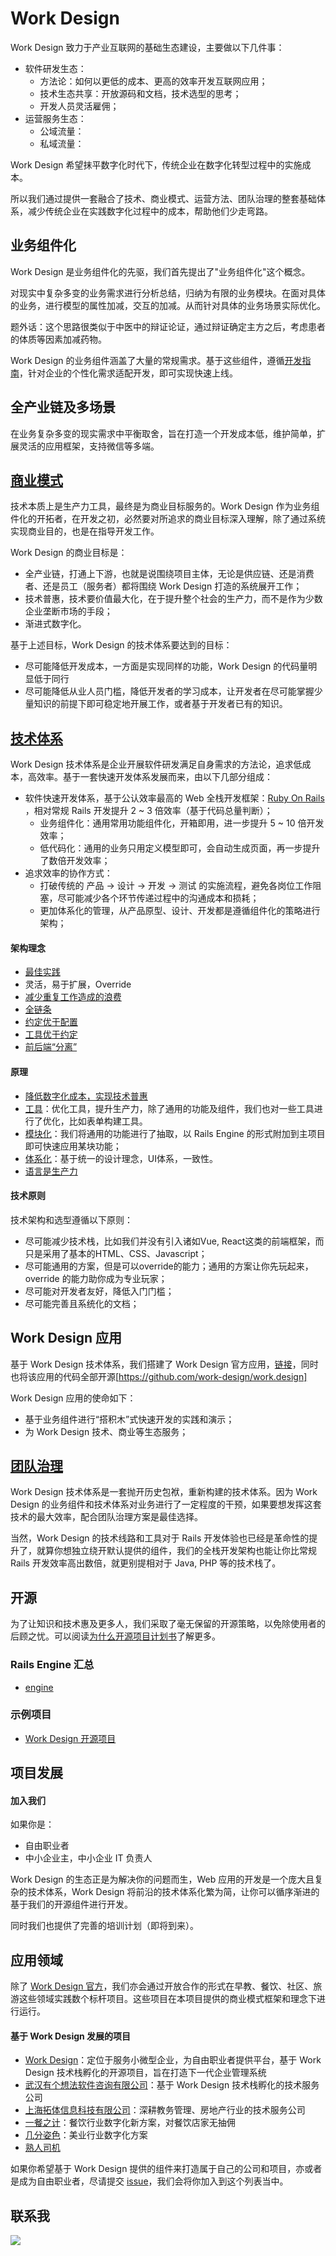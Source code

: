 # Work Design

Work Design 致力于产业互联网的基础生态建设，主要做以下几件事：

* 软件研发生态：
  * 方法论：如何以更低的成本、更高的效率开发互联网应用；
  * 技术生态共享：开放源码和文档，技术选型的思考；
  * 开发人员灵活雇佣；
* 运营服务生态：
  * 公域流量：
  * 私域流量：

Work Design 希望抹平数字化时代下，传统企业在数字化转型过程中的实施成本。

所以我们通过提供一套融合了技术、商业模式、运营方法、团队治理的整套基础体系，减少传统企业在实践数字化过程中的成本，帮助他们少走弯路。

## 业务组件化
Work Design 是业务组件化的先驱，我们首先提出了"业务组件化"这个概念。

对现实中复杂多变的业务需求进行分析总结，归纳为有限的业务模块。在面对具体的业务，进行模型的属性加减，交互的加减。从而针对具体的业务场景实际优化。

题外话：这个思路很类似于中医中的辩证论证，通过辩证确定主方之后，考虑患者的体质等因素加减药物。

Work Design 的业务组件涵盖了大量的常规需求。基于这些组件，遵循[开发指南](技术体系/本地开发指南.md)，针对企业的个性化需求适配开发，即可实现快速上线。

## 全产业链及多场景
在业务复杂多变的现实需求中平衡取舍，旨在打造一个开发成本低，维护简单，扩展灵活的应用框架，支持微信等多端。

## [商业模式](商业模式)

技术本质上是生产力工具，最终是为商业目标服务的。Work Design 作为业务组件化的开拓者，在开发之初，必然要对所追求的商业目标深入理解，除了通过系统实现商业目的，也是在指导开发工作。

Work Design 的商业目标是：
* 全产业链，打通上下游，也就是说围绕项目主体，无论是供应链、还是消费者、还是员工（服务者）都将围绕 Work Design 打造的系统展开工作；
* 技术普惠，技术要价值最大化，在于提升整个社会的生产力，而不是作为少数企业垄断市场的手段；
* 渐进式数字化。

基于上述目标，Work Design 的技术体系要达到的目标：
* 尽可能降低开发成本，一方面是实现同样的功能，Work Design 的代码量明显低于同行
* 尽可能降低从业人员门槛，降低开发者的学习成本，让开发者在尽可能掌握少量知识的前提下即可稳定地开展工作，或者基于开发者已有的知识。

## [技术体系](技术体系)

Work Design 技术体系是企业开展软件研发满足自身需求的方法论，追求低成本，高效率。基于一套快速开发体系发展而来，由以下几部分组成：

* 软件快速开发体系，基于公认效率最高的 Web 全栈开发框架：[Ruby On Rails](https://github.com/rails/rails) ，相对常规 Rails 开发提升 2 \~ 3 倍效率（基于代码总量判断）；
  * 业务组件化：通用常用功能组件化，开箱即用，进一步提升 5 \~ 10 倍开发效率；
  * 低代码化：通用的业务只用定义模型即可，会自动生成页面，再一步提升了数倍开发效率；
* 追求效率的协作方式：
  * 打破传统的 产品 -\> 设计 -\> 开发 -\> 测试 的实施流程，避免各岗位工作阻塞，尽可能减少各个环节传递过程中的沟通成本和损耗；
  * 更加体系化的管理，从产品原型、设计、开发都是遵循组件化的策略进行架构；

#### 架构理念

* [最佳实践](最佳实践)
* 灵活，易于扩展，Override
* [减少重复工作造成的浪费]()
* [全链条]()
* [约定优于配置](技术体系/约定优于配置.md)
* [工具优于约定](%E6%8A%80%E6%9C%AF%E4%BD%93%E7%B3%BB/tools.md)
* [前后端“分离”](%E6%8A%80%E6%9C%AF%E4%BD%93%E7%B3%BB/%E5%85%A8%E6%A0%88%E6%96%B9%E6%A1%88.md)

#### 原理

* [降低数字化成本，实现技术普惠](%E6%8A%80%E6%9C%AF%E4%BD%93%E7%B3%BB/why_build_self.md)
* [工具](%E6%8A%80%E6%9C%AF%E4%BD%93%E7%B3%BB/tools.md)：优化工具，提升生产力，除了通用的功能及组件，我们也对一些工具进行了优化，比如表单构建工具。
* [模块化](%E6%8A%80%E6%9C%AF%E4%BD%93%E7%B3%BB/%E6%A8%A1%E5%9D%97%E5%8C%96%E5%BC%80%E5%8F%91.md)：我们将通用的功能进行了抽取，以 Rails Engine 的形式附加到主项目即可快速应用某块功能；
* [体系化]()：基于统一的设计理念，UI体系，一致性。
* [语言是生产力](%E6%8A%80%E6%9C%AF%E4%BD%93%E7%B3%BB/%E5%87%BD%E6%95%B0%E5%BC%8F%E5%92%8C%E9%9D%A2%E5%90%91%E5%AF%B9%E8%B1%A1.md)

#### 技术原则

技术架构和选型遵循以下原则：

* 尽可能减少技术栈，比如我们并没有引入诸如Vue, React这类的前端框架，而只是采用了基本的HTML、CSS、Javascript；
* 尽可能通用的方案，但是可以override的能力；通用的方案让你先玩起来，override 的能力助你成为专业玩家；
* 尽可能对开发者友好，降低入门门槛；
* 尽可能完善且系统化的文档；

## Work Design 应用

基于 Work Design 技术体系，我们搭建了 Work Design 官方应用，[链接](https://work.design)，同时也将该应用的代码全部开源[https://github.com/work-design/work.design]

Work Design 应用的使命如下：
* 基于业务组件进行“搭积木”式快速开发的实践和演示；
* 为 Work Design 技术、商业等生态服务；


## [团队治理](团队治理)

Work Design 技术体系是一套抛开历史包袱，重新构建的技术体系。因为 Work Design 的业务组件和技术体系对业务进行了一定程度的干预，如果要想发挥这套技术的最大效率，配合团队治理方案是最佳选择。

当然，Work Design 的技术线路和工具对于 Rails 开发体验也已经是革命性的提升了，就算你想独立绕开默认提供的组件，我们的全栈开发架构也能让你比常规 Rails 开发效率高出数倍，就更别提相对于 Java, PHP 等的技术栈了。


## 开源

为了让知识和技术惠及更多人，我们采取了毫无保留的开源策略，以免除使用者的后顾之忧。可以阅读[为什么开源项目计划书](%E4%B8%BA%E4%BB%80%E4%B9%88%E5%BC%80%E6%BA%90%E9%A1%B9%E7%9B%AE%E8%AE%A1%E5%88%92%E4%B9%A6.md)了解更多。

### Rails Engine 汇总

* [engine](https://github.com/work-design/engine)

### 示例项目
* [Work Design 开源项目](https://github.com/work-design/work.design)


## 项目发展

#### 加入我们

如果你是：

* 自由职业者
* 中小企业主，中小企业 IT 负责人

Work Design 的生态正是为解决你的问题而生，Web 应用的开发是一个庞大且复杂的技术体系，Work Design 将前沿的技术体系化繁为简，让你可以循序渐进的基于我们的开源组件进行开发。

同时我们也提供了完善的培训计划（即将到来）。

## 应用领域

除了 [Work Design 官方](https://work.design)，我们亦会通过开放合作的形式在早教、餐饮、社区、旅游这些领域实践数个标杆项目。这些项目在本项目提供的商业模式框架和理念下进行运行。

#### 基于 Work Design 发展的项目

* [Work Design](https://work.design)：定位于服务小微型企业，为自由职业者提供平台，基于 Work Design 技术栈孵化的开源项目，旨在打造下一代企业管理系统
* [武汉有个想法软件咨询有限公司](https://yougexiangfa.com)：基于 Work Design 技术栈孵化的技术服务公司
* [上海拓体信息科技有限公司](http://www.tallty.com)：深耕教务管理、房地产行业的技术服务公司
* [一餐之计](https://meal.design)：餐饮行业数字化新方案，对餐饮店家无抽佣
* [几分姿色](https://jifenzise.com)：美业行业数字化方案
* [熟人司机](https://shurensiji.com)

如果你希望基于 Work Design 提供的组件来打造属于自己的公司和项目，亦或者是成为自由职业者，尽请提交 [issue](https://github.com/work-design/home/issues)，我们会将你加入到这个列表当中。

## 联系我

![](assets/wechat.jpg)